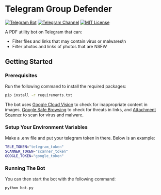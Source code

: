 # Telegram Group Defender

[![Telegram Bot](https://img.shields.io/badge/Telegram-Bot-blue.svg)](https://t.me/grpdefbot)
[![Telegram Channel](https://img.shields.io/badge/Telegram-Channel-blue.svg)](https://t.me/grpdefbotdev)
[![MIT License](https://img.shields.io/github/license/zeshuaro/telegram-group-guardian.svg)](https://github.com/zeshuaro/telegram-group-guardian/blob/master/LICENSE)

A PDF utility bot on Telegram that can:

* Filter files and links that may contain virus or malwares\n
* Filter photos and links of photos that are NSFW

## Getting Started

### Prerequisites

Run the following command to install the required packages:

```bash
pip install -r requirements.txt
```

The bot uses [Google Cloud Vision](https://cloud.google.com/vision/) to check for inappropriate content in images, 
[Google Safe Browsing](https://developers.google.com/safe-browsing/) to check for threats in links, and
 [Attachment Scanner](http://www.attachmentscanner.com/) to scan for virus and malware.

### Setup Your Environment Variables

Make a .env file and put your telegram token in there. Below is an example:

```bash
TELE_TOKEN="telegram_token"
SCANNER_TOKEN="scanner_token"
GOOGLE_TOKEN="google_token"
```

### Running The Bot

You can then start the bot with the following command:

```bash
python bot.py
```